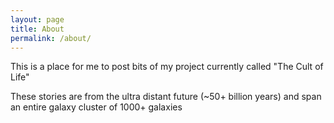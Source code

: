 ```yaml
---
layout: page
title: About
permalink: /about/
---
```


This is a place for me to post bits of my project currently called "The Cult of Life"

These stories are from the ultra distant future (~50+ billion years) and span an entire galaxy cluster of 1000+ galaxies

